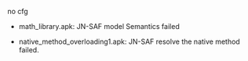 no cfg

+ math_library.apk: JN-SAF model Semantics failed

+ native_method_overloading1.apk: JN-SAF resolve the native method failed.
